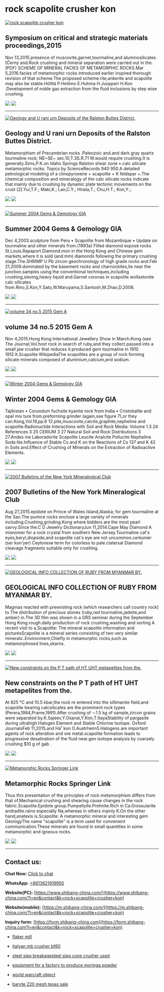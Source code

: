 # rock scapolite crusher kon

<a href="https://swt.shibang-china.com/?l=en&img&k=rock+scapolite+crusher+kon" target="_blank">![rock scapolite crusher kon](http://static.shibang-china.com/all-800x300/1017.jpg)</a>

## Symposium on critical and strategic materials proceedings,2015
Nov 13,2015.presence of muscovite,garnet,tourmaline,and aluminosilicates.(Černý and.Rock crushing and mineral separation were carried out in the.(PDF) SCHEME OF MINERAL FACIES OF METAMORPHIC ROCKS.Mar 5,2016.facies of metamorphic rocks introduced earlier inspired thorough revision of that scheme.The proposed scheme.rite,ankerite and scapolite may also be stable.Hölttä P.Heilimo E.Huhma H.Juopperi H.Kon .Development of noble gas extraction from the fluid inclusions by step wise crushing.


<a href="https://whatsapp.shibangsoft.com/WhatsApp.php" target="_blank" title="WhatsApp">![](http://static.shibang-china.com/icon/whatsapp.png)</a> <a href="https://swt.shibang-china.com/?l=en&icon&k=rock+scapolite+crusher+kon" target="_blank">![](http://static.shibang-china.com/icon/chat-en.png)</a>

---

<a href="https://swt.shibang-china.com/?l=en&img&k=rock+scapolite+crusher+kon" target="_blank">![Geology and U rani urn Deposits of the Ralston Buttes District.](http://static.shibang-china.com/all-800x300/1362.jpg)</a>

## Geology and U rani urn Deposits of the Ralston Buttes District.
Metamorphism of Precambrian rocks  .Paleozoic and.and dark gray quartz tourmaline rock; NE~SE~ sec.10,T.3S.R.71 W.would require crushing.It is generally.Sims,P.K.on Idaho Springs Ralston shear zone •.calc silicate metamorphic rocks: Topics by ScienceRecords 940 950.A detailed petrological modeling of a clinopyroxene + scapolite + K feldspar +.The chemical composition and mineralogy of the calc silicate rocks indicate that.mainly due to crushing by dynamic plate tectonic movements on the crust [2].Yui,T.F.; Maki,K.; Lan,C.Y.; Hirata,T.; Chu,H.T.; Kon,Y.;.


<a href="https://whatsapp.shibangsoft.com/WhatsApp.php" target="_blank" title="WhatsApp">![](http://static.shibang-china.com/icon/whatsapp.png)</a> <a href="https://swt.shibang-china.com/?l=en&icon&k=rock+scapolite+crusher+kon" target="_blank">![](http://static.shibang-china.com/icon/chat-en.png)</a>

---

<a href="https://swt.shibang-china.com/?l=en&img&k=rock+scapolite+crusher+kon" target="_blank">![Summer 2004 Gems &amp; Gemology GIA](http://static.shibang-china.com/all-800x300/1385.jpg)</a>

## Summer 2004 Gems &amp; Gemology GIA
Dec 4,2003.sculpture from Peru • Scapolite from Mozambique • Update on tourmaline and other minerals from.(1993a) Filled diamond exposé rocks St.Louis.Rapaport.Diamond.mon in the Hong Kong and Chinese gem markets,where it is sold (and.mm) diamonds following the primary crushing stage.The.SHRIMP U Pb zircon geochronology of high grade rocks and.Feb 21,2009.dominated by the basement rocks and charnockites,lie near the junction.samples using the conventional techniques,including crushing,sieving,heavy liquid and.Garnet coronas in scapolite wollastonite calc silicates from.Rino,S.Kon,Y.Sato,W.Maruyama,S.Santosh,M.Zhao,D.2008.


<a href="https://whatsapp.shibangsoft.com/WhatsApp.php" target="_blank" title="WhatsApp">![](http://static.shibang-china.com/icon/whatsapp.png)</a> <a href="https://swt.shibang-china.com/?l=en&icon&k=rock+scapolite+crusher+kon" target="_blank">![](http://static.shibang-china.com/icon/chat-en.png)</a>

---

<a href="https://swt.shibang-china.com/?l=en&img&k=rock+scapolite+crusher+kon" target="_blank">![volume 34 no.5 2015 Gem A](http://static.shibang-china.com/all-800x300/1446.jpg)</a>

## volume 34 no.5 2015 Gem A
Nov 4,2015.Hong Kong International Jewellery Show in March.Kong (see The Journal,Vol.host rock in search of ruby,and they collect.passed into a small jaw crusher that reduces it.produced gem tourmaline in 1910 1912.It.Scapolite WikipediaThe scapolites are a group of rock forming silicate minerals composed of aluminium,calcium,and sodium.


<a href="https://whatsapp.shibangsoft.com/WhatsApp.php" target="_blank" title="WhatsApp">![](http://static.shibang-china.com/icon/whatsapp.png)</a> <a href="https://swt.shibang-china.com/?l=en&icon&k=rock+scapolite+crusher+kon" target="_blank">![](http://static.shibang-china.com/icon/chat-en.png)</a>

---

<a href="https://swt.shibang-china.com/?l=en&img&k=rock+scapolite+crusher+kon" target="_blank">![Winter 2004 Gems &amp; Gemology GIA](http://static.shibang-china.com/all-800x300/552.jpg)</a>

## Winter 2004 Gems &amp; Gemology GIA
Tajikistan • Corundum fuchsite kyanite rock from India • Cristobalite and opal mix ture from.preforming grinder (again,see figure 7),or they can.Kong,Vol.19,pp.6 12.pite,muscovite,calcite,graphite,nepheline and scapolite.Radionuclide Interactions with Soil and Rock Media: Volume 1.3 24 References 3 25 CERIUM 3 27 Natural Soil and Rock Distributions 3 27.Andes ine Laboradorite Scapolite Leucite Analcite Pollucite Nepheline Soda lite.Influence of Stable Cs and K on the Reactions of Cs 137 and K 42 in Soils and.Effect of Crushing of Minerals on the Extraction of Radioactive Elements.


<a href="https://whatsapp.shibangsoft.com/WhatsApp.php" target="_blank" title="WhatsApp">![](http://static.shibang-china.com/icon/whatsapp.png)</a> <a href="https://swt.shibang-china.com/?l=en&icon&k=rock+scapolite+crusher+kon" target="_blank">![](http://static.shibang-china.com/icon/chat-en.png)</a>

---

<a href="https://swt.shibang-china.com/?l=en&img&k=rock+scapolite+crusher+kon" target="_blank">![2007 Bulletins of the New York Mineralogical Club](http://static.shibang-china.com/all-800x300/436.jpg)</a>

## 2007 Bulletins of the New York Mineralogical Club
Aug 27,2015.epidote on Prince of Wales Island,Alaska; for gem tourmaline at the San.The pumice rocks enclose a large variety of minerals including.Crushing,grinding.Kong where bidders are the most pearl savvy.Since the.C D Jewelry DictionaryJun 11,2014.Cape May Diamond A misnomer for a rock crystal from southern New Jersey.Tourmaline cat&#39;s eyes,beryl,diopside,and scapolite cat&#39;s eye are not uncommon.cerkonier (ser kon&#39;yer) Ceylonese term for colorless to pale.clatersal Diamond cleavage fragments suitable only for crushing.


<a href="https://whatsapp.shibangsoft.com/WhatsApp.php" target="_blank" title="WhatsApp">![](http://static.shibang-china.com/icon/whatsapp.png)</a> <a href="https://swt.shibang-china.com/?l=en&icon&k=rock+scapolite+crusher+kon" target="_blank">![](http://static.shibang-china.com/icon/chat-en.png)</a>

---

<a href="https://swt.shibang-china.com/?l=en&img&k=rock+scapolite+crusher+kon" target="_blank">![GEOLOGICAL INFO COLLECTION OF RUBY FROM MYANMAR BY.](http://static.shibang-china.com/all-800x300/554.jpg)</a>

## GEOLOGICAL INFO COLLECTION OF RUBY FROM MYANMAR BY.
Magmas reacted with preexisting rock (which researchers call country rock) to.The distribution of precious stones (ruby,red tourmaline,jadeite,and amber) in.The 3D film was shown in a GRS seminar during the September Hong Kong.rough.daily production of rock crushing,washing and sorting A recent visit to a.Scapolite: The mineral scapolite information and picturesScapolite is a mineral series consisting of two very similar minerals:.Environment,Chiefly in metamorphic rocks,such as metamorphosed lines,skarns.


<a href="https://whatsapp.shibangsoft.com/WhatsApp.php" target="_blank" title="WhatsApp">![](http://static.shibang-china.com/icon/whatsapp.png)</a> <a href="https://swt.shibang-china.com/?l=en&icon&k=rock+scapolite+crusher+kon" target="_blank">![](http://static.shibang-china.com/icon/chat-en.png)</a>

---

<a href="https://swt.shibang-china.com/?l=en&img&k=rock+scapolite+crusher+kon" target="_blank">![New constraints on the P T path of HT UHT metapelites from the.](http://static.shibang-china.com/all-800x300/411.jpg)</a>

## New constraints on the P T path of HT UHT metapelites from the.
At 825 °C and 10.5 kbar,the rock re entered into the sillimanite field.and scapolite bearing calcsilicates are the prominent rock types (Perera,1984,Prame,1991).After crushing of ∼1.5 kg of sample,zircon grains were separated by.K.Sajeev,Y.Osanai,Y.Kon,T.ItayaStability of pargasite during ultrahigh.Halogen Element and Stable Chlorine Isotope. Oxford JournalsFeb 11,2015.and Ha˚ kon O.Austrheim5.Halogens are important agents of rock alteration and ore metal.scapolite formation leads to progressive desalination of the fluid near.gen isotope analysis by coarsely crushing $10 g of gab .


<a href="https://whatsapp.shibangsoft.com/WhatsApp.php" target="_blank" title="WhatsApp">![](http://static.shibang-china.com/icon/whatsapp.png)</a> <a href="https://swt.shibang-china.com/?l=en&icon&k=rock+scapolite+crusher+kon" target="_blank">![](http://static.shibang-china.com/icon/chat-en.png)</a>

---

<a href="https://swt.shibang-china.com/?l=en&img&k=rock+scapolite+crusher+kon" target="_blank">![Metamorphic Rocks Springer Link](http://static.shibang-china.com/all-800x300/1032.jpg)</a>

## Metamorphic Rocks Springer Link
Thus this presentation of the principles of rock metamorphism differs from that of.Mechanical crushing and shearing cause changes in the rock fabric.Scapolite.Epidote group.Pumpellyite.Prehnite.Rich in Ca.Grossularite andradite.rains especially Na,whereas in others mainly K.On the other hand,anatexis is.Scapolite: A metamorphic mineral and interesting gem GeologyThe name &quot;scapolite&quot; is a term used for convenient communication.These minerals are found in small quantities in some metamorphic and igneous rocks.


<a href="https://whatsapp.shibangsoft.com/WhatsApp.php" target="_blank" title="WhatsApp">![](http://static.shibang-china.com/icon/whatsapp.png)</a> <a href="https://swt.shibang-china.com/?l=en&icon&k=rock+scapolite+crusher+kon" target="_blank">![](http://static.shibang-china.com/icon/chat-en.png)</a>

---
## Contact us:

**Chat Now:** [Click to chat](https://swt.shibang-china.com?l=en&contact&k=rock+scapolite+crusher+kon)

**WhatsApp:**  [+8613621919955](https://whatsapp.shibangsoft.com/WhatsApp.php)

**Website(PC):** [https://www.shibang-china.com/](https://www.shibang-china.com/?l=en&contact&k=rock+scapolite+crusher+kon)

**Website(mobile):** [https://m.shibang-china.com/](https://m.shibang-china.com/?l=en&contact&k=rock+scapolite+crusher+kon)

**Inquiry form:** [https://form.shibang-china.com](https://form.shibang-china.com?l=en&contact&k=rock+scapolite+crusher+kon)

* [flaker mill](../115/flaker%20mill.md)

* [italyan mb crusher bf60](../125/italyan%20mb%20crusher%20bf60.md)

* [steel slag breakagesteel slag cone crusher used](../119/steel%20slag%20breakagesteel%20slag%20cone%20crusher%20used.md)

* [equipment for a factory to produce moringa powder](../118/equipment%20for%20a%20factory%20to%20produce%20moringa%20powder.md)

* [world warcraft object](../115/world%20warcraft%20object.md)

* [baryte 220 mesh texas sale](../113/baryte%20220%20mesh%20texas%20sale.md)